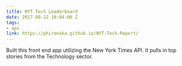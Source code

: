 ```yaml
---
title: NYT Tech Leaderboard
date: 2017-08-22 18:04:00 Z
tags:
- api
link: https://phironaka.github.io/NYT-Tech-Report/
---
```


Built this front end app utilizing the New York Times API. It pulls in top stories from the Technology sector.